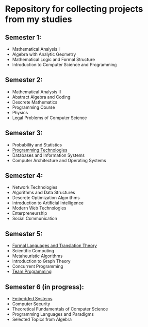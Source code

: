 # Repository for collecting projects from my studies
## Semester 1:
- Mathematical Analysis I
- Algebra with Analytic Geometry
- Mathematical Logic and Formal Structure
- Introduction to Computer Science and Programming
## Semester 2:
- Mathematical Analysis II
- Abstract Algebra and Coding
- Descrete Mathematics
- Programming Course
- Physics
- Legal Problems of Computer Science
## Semester 3:
- Probability and Statistics
- [Programming Technologies](https://github.com/Taborevia/warcaby)
- Databases and Information Systems
- Computer Architecture and Operating Systems
## Semester 4:
- Network Technologies
- Algorithms and Data Structures
- Descrete Optimization Algorithms
- Introduction to Artificial Intelligence
- Modern Web Technologies
- Enterpreneurship
- Social Communication
## Semester 5:
- [Formal Languages and Translation Theory](https://github.com/Taborevia/Compiler)
- Scientific Computing
- Metaheuristic Algorithms
- Introduction to Graph Theory
- Concurrent Programming
- [Team Programming](https://github.com/Taborevia/Blockchain-Voting-System)
## Semester 6 (in progress):
- [Embedded Systems](https://github.com/Taborevia/Embedded-Systems)
- Computer Security
- Theoretical Fundamentals of Computer Science
- Programming Languages and Paradigms
- Selected Topics from Algebra
